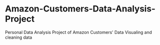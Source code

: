 # Amazon-Customers-Data-Analysis-Project
Personal Data Analysis Project of Amazon Customers' Data
Visualing and cleaning data
